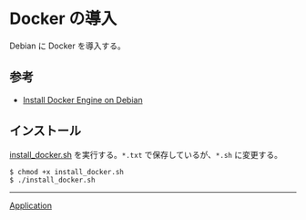 # Docker の導入
Debian に Docker を導入する。

## 参考
- [Install Docker Engine on Debian](https://docs.docker.com/engine/install/debian/)

## インストール
[install_docker.sh](./install_docker-sh.txt) を実行する。`*.txt` で保存しているが、`*.sh` に変更する。

```
$ chmod +x install_docker.sh
$ ./install_docker.sh
```

---

[Application](../README.md)
